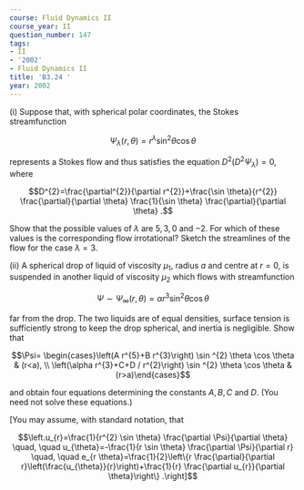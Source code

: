```yaml
---
course: Fluid Dynamics II
course_year: II
question_number: 147
tags:
- II
- '2002'
- Fluid Dynamics II
title: 'B3.24 '
year: 2002
---
```



(i) Suppose that, with spherical polar coordinates, the Stokes streamfunction

$$\Psi_{\lambda}(r, \theta)=r^{\lambda} \sin ^{2} \theta \cos \theta$$

represents a Stokes flow and thus satisfies the equation $D^{2}\left(D^{2} \Psi_{\lambda}\right)=0$, where

$$D^{2}=\frac{\partial^{2}}{\partial r^{2}}+\frac{\sin \theta}{r^{2}} \frac{\partial}{\partial \theta} \frac{1}{\sin \theta} \frac{\partial}{\partial \theta} .$$

Show that the possible values of $\lambda$ are $5,3,0$ and $-2$. For which of these values is the corresponding flow irrotational? Sketch the streamlines of the flow for the case $\lambda=3$.

(ii) A spherical drop of liquid of viscosity $\mu_{1}$, radius $a$ and centre at $r=0$, is suspended in another liquid of viscosity $\mu_{2}$ which flows with streamfunction

$$\Psi \sim \Psi_{\infty}(r, \theta)=\alpha r^{3} \sin ^{2} \theta \cos \theta$$

far from the drop. The two liquids are of equal densities, surface tension is sufficiently strong to keep the drop spherical, and inertia is negligible. Show that

$$\Psi= \begin{cases}\left(A r^{5}+B r^{3}\right) \sin ^{2} \theta \cos \theta & (r<a), \\ \left(\alpha r^{3}+C+D / r^{2}\right) \sin ^{2} \theta \cos \theta & (r>a)\end{cases}$$

and obtain four equations determining the constants $A, B, C$ and $D$. (You need not solve these equations.)

[You may assume, with standard notation, that

$$\left.u_{r}=\frac{1}{r^{2} \sin \theta} \frac{\partial \Psi}{\partial \theta} \quad, \quad u_{\theta}=-\frac{1}{r \sin \theta} \frac{\partial \Psi}{\partial r} \quad, \quad e_{r \theta}=\frac{1}{2}\left\{r \frac{\partial}{\partial r}\left(\frac{u_{\theta}}{r}\right)+\frac{1}{r} \frac{\partial u_{r}}{\partial \theta}\right\} .\right]$$